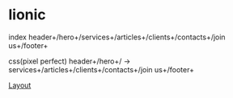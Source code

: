 # lionic

index header+/hero+/services+/articles+/clients+/contacts+/join us+/footer+

css(pixel perfect) header+/hero+/ -> services+/articles+/clients+/contacts+/join us+/footer+


[Layout](https://www.figma.com/file/G7A1ytt96Hf82Suipaq51N/Lionic?type=design&node-id=0-1&mode=design&t=02bCZLsIHZ8Ynhzs-0)